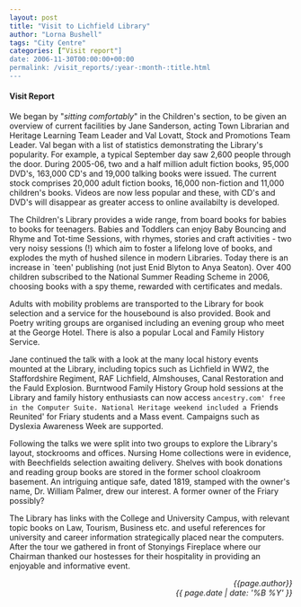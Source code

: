 ```yaml
---
layout: post
title: "Visit to Lichfield Library"
author: "Lorna Bushell"
tags: "City Centre"
categories: [“Visit report"]
date: 2006-11-30T00:00:00+00:00
permalink: /visit_reports/:year-:month-:title.html
---
```

#### Visit Report ####

We began by "*sitting comfortably*" in the Children's section, to be given an overview of current facilities by Jane Sanderson, acting Town Librarian and Heritage Learning Team Leader and Val Lovatt, Stock and Promotions Team Leader. Val began with a list of statistics demonstrating the Library's popularity. For example, a typical September day saw 2,600 people through the door. During 2005-06, two and a half million adult fiction books, 95,000 DVD's, 163,000 CD's and 19,000 talking books were issued. The current stock comprises 20,000 adult fiction books, 16,000 non-fiction and 11,000 children's books. Videos are now less popular and these, with CD's and DVD's will disappear as greater access to online availabilty is developed. 

The Children's Library provides a wide range, from board books for babies to books for teenagers. Babies and Toddlers can enjoy Baby Bouncing and Rhyme and Tot-time Sessions, with rhymes, stories and craft activities - two very noisy sessions (!) which aim to foster a lifelong love of books, and explodes the myth of hushed silence in modern Libraries. Today there is an increase in `teen' publishing (not just Enid Blyton to Anya Seaton). Over 400 children subscribed to the National Summer Reading Scheme in 2006, choosing books with a spy theme, rewarded with certificates and medals. 

Adults with mobility problems are transported to the Library for book selection and a service for the housebound is also provided. Book and Poetry writing groups are organised including an evening group who meet at the George Hotel. There is also a popular Local and Family History Service. 

Jane continued the talk with a look at the many local history events mounted at the Library, including topics such as Lichfield in WW2, the Staffordshire Regiment, RAF Lichfield, Almshouses, Canal Restoration and the Fauld Explosion. Burntwood Family History Group hold sessions at the Library and family history enthusiasts can now access `ancestry.com' free in the Computer Suite. National Heritage weekend included a `Friends Reunited' for Friary students and a Mass event. Campaigns such as Dyslexia Awareness Week are supported. 

Following the talks we were split into two groups to explore the Library's layout, stockrooms and offices. Nursing Home collections were in evidence, with Beechfields selection awaiting delivery. Shelves with book donations and reading group books are stored in the former school cloakroom basement. An intriguing antique safe, dated 1819, stamped with the owner's name, Dr. William Palmer, drew our interest. A former owner of the Friary possibly? 

The Library has links with the College and University Campus, with relevant topic books on Law, Tourism, Business etc. and useful references for university and career information strategically placed near the computers. After the tour we gathered in front of Stonyings Fireplace where our Chairman thanked our hostesses for their hospitality in providing an enjoyable and informative event.

<p align="right"><i> {{page.author}} <br> {{ page.date | date: '%B %Y' }} </i></p>

